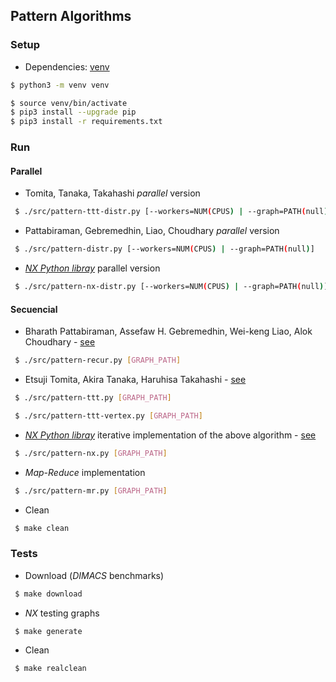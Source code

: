 ## Pattern Algorithms

### Setup

- Dependencies: [venv](https://docs.python.org/3.6/library/venv.html)
 
```bash
$ python3 -m venv venv

$ source venv/bin/activate
$ pip3 install --upgrade pip
$ pip3 install -r requirements.txt
```

### Run

#### Parallel

- Tomita, Tanaka, Takahashi _parallel_ version

```bash
 $ ./src/pattern-ttt-distr.py [--workers=NUM(CPUS) | --graph=PATH(null)]
```

- Pattabiraman, Gebremedhin, Liao, Choudhary _parallel_ version

```bash
 $ ./src/pattern-distr.py [--workers=NUM(CPUS) | --graph=PATH(null)]
```

- [_NX Python libray_](https://networkx.github.io/) parallel version

```bash
 $ ./src/pattern-nx-distr.py [--workers=NUM(CPUS) | --graph=PATH(null)]
```

#### Secuencial

- Bharath Pattabiraman, Assefaw H. Gebremedhin, Wei-keng Liao, Alok Choudhary - [see](https://arxiv.org/abs/1209.5818)

```bash
 $ ./src/pattern-recur.py [GRAPH_PATH]
```

- Etsuji Tomita, Akira Tanaka, Haruhisa Takahashi - [see](https://doi.org/10.1016/j.tcs.2006.06.015)

```bash
 $ ./src/pattern-ttt.py [GRAPH_PATH]
```

```bash
 $ ./src/pattern-ttt-vertex.py [GRAPH_PATH]
```

- [_NX Python libray_](https://networkx.github.io/) iterative implementation of the above algorithm - [see](https://github.com/networkx/networkx/blob/master/networkx/algorithms/clique.py#L103)

```bash
 $ ./src/pattern-nx.py [GRAPH_PATH]
```

- _Map-Reduce_ implementation

```bash
 $ ./src/pattern-mr.py [GRAPH_PATH]
```

- Clean

```bash
 $ make clean
```

### Tests

- Download (_DIMACS_ benchmarks)

```bash
 $ make download
```

- _NX_ testing graphs

```bash
 $ make generate
```

- Clean

```bash
 $ make realclean
```

